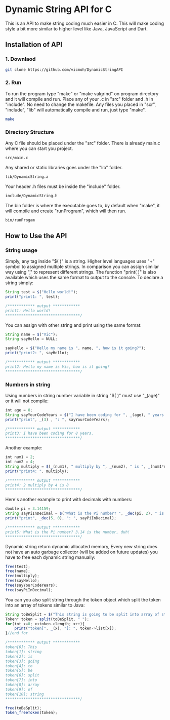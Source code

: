 # Dynamic String API for C

This is an API to make string coding much easier in C.
This will make coding style a bit more similar to higher level like Java, JavaScript and Dart.

## Installation of API

### 1. Downlaod

```Bash
git clone https://github.com/vicmoh/DynamicStringAPI
```

### 2. Run

To run the program type "make" or "make valgrind" on program directory and it will compile and run.
Place any of your .c in "src" folder and .h in "include".
No need to change the makefile.
Any files you placed in "scr", "include", "lib" will automatically compile and run, just type "make".

```bash
make
```

### Directory Structure

Any C file should be placed under the "src" folder.
There is already main.c where you can start you project.

```Bash
src/main.c
```

Any shared or static libraries goes under the "lib" folder.

```Bash
lib/DynamicString.a
```

Your header .h files must be inside the "include" folder.

```Bash
include/DynamicString.h
```

The bin folder is where the executable goes to,
by default when "make", it will compile and create "runProgram",
which will then run.

```Bash
bin/runProgam
```

## How to Use the API

### String usage

Simply, any tag inside "$( )" is a string.
Higher level languages uses "+" symbol to assigned multiple strings.
In comparison you can assign similar way using "," to represent different strings.
The function "print( )" is also available which uses the same format to output to the console.
To declare a string simply:

```javascript
String test = $("Hello world!");
print("print1: ", test);

/************ output ************
print1: Hello world!
*********************************/
```

You can assign with other string and print using the same format:
```javascript
String name = $("Vic");
String sayHello = NULL;

sayHello = $("Hello my name is ", name, ", how is it going?");
print("print2: ", sayHello);

/************ output ************
print2: Hello my name is Vic, how is it going?
*********************************/
```
### Numbers in string

Using numbers in string
number variable in string "$( )" must use "_(age)" or it will not compile:
```javascript
int age = 8;
String sayYourCodeYears = $("I have been coding for ", _(age), " years.");
print("print", _(3) , ": ", sayYourCodeYears); 

/************ output ************
print3: I have been coding for 8 years.
*********************************/
```

Another example:
```javascript
int num1 = 2;
int num2 = 4;
String multiply = $(_(num1), " multiply by ", _(num2), " is ", _(num1*num2));
print("print4: ", multiply);

/************ output ************
print4: 2 multiply by 4 is 8
*********************************/
```

Here's another example to print with decimals with numbers:
```javascript
double pi = 3.14159;
String sayPiInDecimal = $("What is the Pi number? ", _dec(pi, 2), " is the number, duh!");
print("print", _dec(5, 0), ": ", sayPiInDecimal);

/************ output ************
print5: What is the Pi number? 3.14 is the number, duh!
*********************************/
```

Dynamic string return dynamic allocated memory,
Every new string does not have an auto garbage collector (will be added on future updates)
you have to free each dynamic string manually:
```javascript
free(test);
free(name);
free(multiply);
free(sayHello);
free(sayYourCodeYears);
free(sayPiInDecimal);
```

You can you also split string through the token object
which split the token into an array of tokens similar to Java:
```javascript
String toBeSplit = $("This string is going to be split into array of string");
Token* token = split(toBeSplit, " ");
for(int x=0; x<token->length; x++){
    print("token[", _(x), "]: ", token->list[x]);
}//end for

/************ output ************
token[0]: This
token[1]: string
token[2]: is
token[3]: going
token[4]: to
token[5]: be
token[6]: split
token[7]: into
token[8]: array
token[9]: of
token[10]: string
*********************************/

free(toBeSplit);
Token_freeToken(token);
```